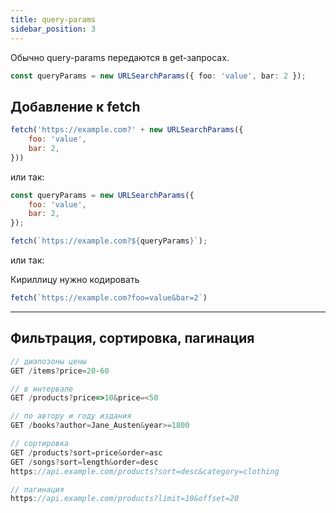 ```yaml
---
title: query-params
sidebar_position: 3
---
```


Обычно query-params передаются в get-запросах.

```ts
const queryParams = new URLSearchParams({ foo: 'value', bar: 2 });
```

## Добавление к fetch

```js
fetch('https://example.com?' + new URLSearchParams({
    foo: 'value',
    bar: 2,
}))
```

или так:

```js
const queryParams = new URLSearchParams({
    foo: 'value',
    bar: 2,
});

fetch(`https://example.com?${queryParams}`);
```

или так:

Кириллицу нужно кодировать

```js
fetch(`https://example.com?foo=value&bar=2`)
```

---

## Фильтрация, сортировка, пагинация

```js
// диапозоны цены
GET /items?price=20-60

// в интервале
GET /products?price=>10&price=<50

// по автору и году издания
GET /books?author=Jane_Austen&year>=1800

// сортировка 
GET /products?sort=price&order=asc
GET /songs?sort=length&order=desc
https://api.example.com/products?sort=desc&category=clothing

// пагинация
https://api.example.com/products?limit=10&offset=20
```

